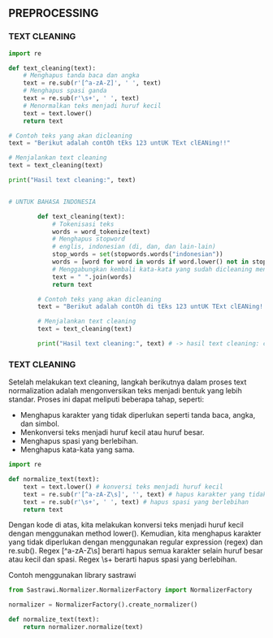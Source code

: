 ## PREPROCESSING

### TEXT CLEANING

```python
import re

def text_cleaning(text):
    # Menghapus tanda baca dan angka
    text = re.sub(r'[^a-zA-Z]', ' ', text)
    # Menghapus spasi ganda
    text = re.sub(r'\s+', ' ', text)
    # Menormalkan teks menjadi huruf kecil
    text = text.lower()
    return text

# Contoh teks yang akan dicleaning
text = "Berikut adalah contOh tEks 123 untUK TExt clEANing!!"

# Menjalankan text cleaning
text = text_cleaning(text)

print("Hasil text cleaning:", text)


# UNTUK BAHASA INDONESIA

        def text_cleaning(text):
            # Tokenisasi teks
            words = word_tokenize(text)
            # Menghapus stopword
            # englis, indonesian (di, dan, dan lain-lain)
            stop_words = set(stopwords.words("indonesian"))
            words = [word for word in words if word.lower() not in stop_words]
            # Menggabungkan kembali kata-kata yang sudah dicleaning menjadi teks
            text = " ".join(words)
            return text

        # Contoh teks yang akan dicleaning
        text = "Berikut adalah contOh di tEks 123 untUK TExt clEANing!!"

        # Menjalankan text cleaning
        text = text_cleaning(text)

        print("Hasil text cleaning:", text) # -> hasil text cleaning: contOh tEks 123 TExt clEANing ! !

```


### TEXT CLEANING

Setelah melakukan text cleaning, langkah berikutnya dalam proses text normalization adalah mengonversikan teks menjadi bentuk yang lebih standar. Proses ini dapat meliputi beberapa tahap, seperti:

- Menghapus karakter yang tidak diperlukan seperti tanda baca, angka, dan simbol.
- Menkonversi teks menjadi huruf kecil atau huruf besar.
- Menghapus spasi yang berlebihan.
- Menghapus kata-kata yang sama.

```python
import re

def normalize_text(text):
    text = text.lower() # konversi teks menjadi huruf kecil
    text = re.sub(r'[^a-zA-Z\s]', '', text) # hapus karakter yang tidak diperlukan
    text = re.sub(r'\s+', ' ', text) # hapus spasi yang berlebihan
    return text
```

Dengan kode di atas, kita melakukan konversi teks menjadi huruf kecil dengan menggunakan method lower(). Kemudian, kita menghapus karakter yang tidak diperlukan dengan menggunakan regular expression (regex) dan re.sub(). Regex [^a-zA-Z\s] berarti hapus semua karakter selain huruf besar atau kecil dan spasi. Regex \s+ berarti hapus spasi yang berlebihan.

Contoh menggunakan library sastrawi

```python
from Sastrawi.Normalizer.NormalizerFactory import NormalizerFactory

normalizer = NormalizerFactory().create_normalizer()

def normalize_text(text):
    return normalizer.normalize(text)
```
